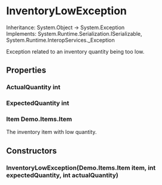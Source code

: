 # InventoryLowException

Inheritance: System.Object → System.Exception  
Implements: System.Runtime.Serialization.ISerializable, System.Runtime.InteropServices._Exception  
  
Exception related to an inventory quantity being too low.

## Properties

### ActualQuantity int

### ExpectedQuantity int

### Item Demo.Items.Item

The inventory item with low quantity.

## Constructors

### InventoryLowException(Demo.Items.Item item, int expectedQuantity, int actualQuantity)

